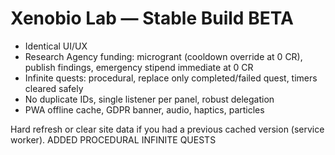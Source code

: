 # Xenobio Lab — Stable Build BETA

- Identical UI/UX
- Research Agency funding: microgrant (cooldown override at 0 CR), publish findings, emergency stipend immediate at 0 CR
- Infinite quests: procedural, replace only completed/failed quest, timers cleared safely
- No duplicate IDs, single listener per panel, robust delegation
- PWA offline cache, GDPR banner, audio, haptics, particles

Hard refresh or clear site data if you had a previous cached version (service worker).
ADDED PROCEDURAL INFINITE QUESTS 
